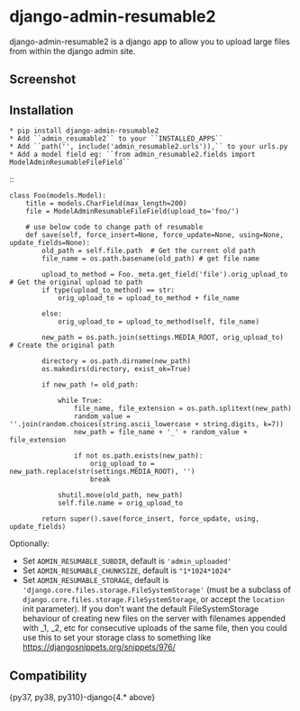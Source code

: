 django-admin-resumable2
=========================

django-admin-resumable2 is a django app to allow you to upload large files from within the django admin site.

Screenshot
----------


Installation
------------

    * pip install django-admin-resumable2
    * Add ``admin_resumable2`` to your ``INSTALLED_APPS``
    * Add ``path('', include('admin_resumable2.urls')),`` to your urls.py
    * Add a model field eg: ``from admin_resumable2.fields import ModelAdminResumableFileField``

::

    class Foo(models.Model):
        title = models.CharField(max_length=200)
        file = ModelAdminResumableFileField(upload_to='foo/')

        # use below code to change path of resumable
        def save(self, force_insert=None, force_update=None, using=None, update_fields=None):
            old_path = self.file.path  # Get the current old path
            file_name = os.path.basename(old_path) # get file name

            upload_to_method = Foo._meta.get_field('file').orig_upload_to # Get the original upload to path
            if type(upload_to_method) == str:
                orig_upload_to = upload_to_method + file_name

            else:
                orig_upload_to = upload_to_method(self, file_name)

            new_path = os.path.join(settings.MEDIA_ROOT, orig_upload_to)  # Create the original path

            directory = os.path.dirname(new_path)
            os.makedirs(directory, exist_ok=True)

            if new_path != old_path:
                
                while True:
                    file_name, file_extension = os.path.splitext(new_path)
                    random_value = ''.join(random.choices(string.ascii_lowercase + string.digits, k=7))
                    new_path = file_name + '_' + random_value + file_extension          

                    if not os.path.exists(new_path):
                        orig_upload_to = new_path.replace(str(settings.MEDIA_ROOT), '')
                        break              

                shutil.move(old_path, new_path)
                self.file.name = orig_upload_to

            return super().save(force_insert, force_update, using, update_fields)

Optionally:

* Set ``ADMIN_RESUMABLE_SUBDIR``, default is ``'admin_uploaded'``
* Set ``ADMIN_RESUMABLE_CHUNKSIZE``, default is ``"1*1024*1024"``
* Set ``ADMIN_RESUMABLE_STORAGE``, default is ``'django.core.files.storage.FileSystemStorage'`` (must be a subclass of ``django.core.files.storage.FileSystemStorage``, or accept the ``location`` init parameter).  If you don't want the default FileSystemStorage behaviour of creating new files on the server with filenames appended with _1, _2, etc for consecutive uploads of the same file, then you could use this to set your storage class to something like https://djangosnippets.org/snippets/976/

Compatibility
-------------
{py37, py38, py310}-django{4.* above}
